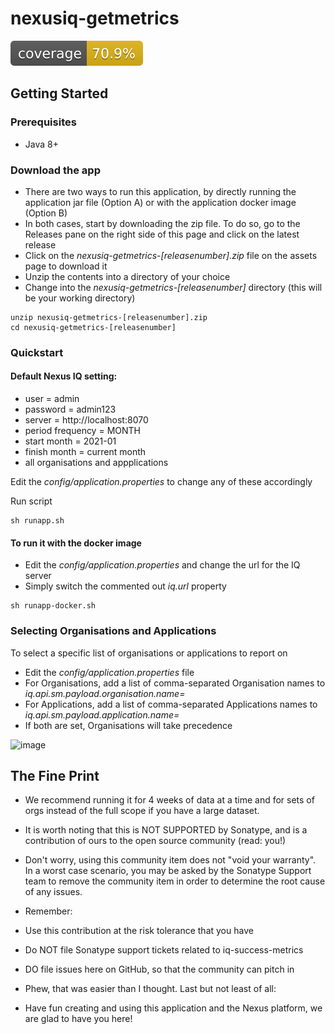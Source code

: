 # nexusiq-getmetrics
![Coverage](.github/badges/jacoco.svg)

## Getting Started

### Prerequisites
  * Java 8+

### Download the app 
  * There are two ways to run this application, by directly running the application jar file (Option A) or with the application docker image (Option B)
  * In both cases, start by downloading the zip file. To do so, go to the Releases pane on the right side of this page and click on the latest release
  * Click on the *nexusiq-getmetrics-[releasenumber].zip* file on the assets page to download it
  * Unzip the contents into a directory of your choice
  * Change into the *nexusiq-getmetrics-[releasenumber]* directory (this will be your working directory)

```
unzip nexusiq-getmetrics-[releasenumber].zip
cd nexusiq-getmetrics-[releasenumber]
```

### Quickstart

#### Default Nexus IQ setting:

* user = admin
* password = admin123
* server = http://localhost:8070
* period frequency = MONTH
* start month = 2021-01
* finish month = current month
* all organisations and appplications

Edit the *config/application.properties* to change any of these accordingly

Run script
```
sh runapp.sh
```

#### To run it with the docker image
* Edit the *config/application.properties* and change the url for the IQ server
* Simply switch the commented out *iq.url* property
```
sh runapp-docker.sh
```

### Selecting Organisations and Applications
To select a specific list of organisations or applications to report on
* Edit the *config/application.properties* file
* For Organisations, add a list of comma-separated Organisation names to *iq.api.sm.payload.organisation.name=* 
* For Applications, add a list of comma-separated Applications names to *iq.api.sm.payload.application.name=* 
* If both are set, Organisations will take precedence



![image](https://user-images.githubusercontent.com/35227270/141003665-fb2fc00e-6784-4e56-af6f-6c75e2d9d397.png)

## The Fine Print
* We recommend running it for 4 weeks of data at a time and for sets of orgs instead of the full scope if you have a large dataset.
* It is worth noting that this is NOT SUPPORTED by Sonatype, and is a contribution of ours to the open source community (read: you!)

* Don't worry, using this community item does not "void your warranty". In a worst case scenario, you may be asked by the Sonatype Support team to remove the community item in order to determine the root cause of any issues.

* Remember:

* Use this contribution at the risk tolerance that you have
* Do NOT file Sonatype support tickets related to iq-success-metrics
* DO file issues here on GitHub, so that the community can pitch in
* Phew, that was easier than I thought. Last but not least of all:

* Have fun creating and using this application and the Nexus platform, we are glad to have you here!


